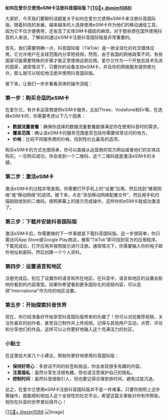 **如何在爱尔兰使用eSIM卡注册抖音国际版？[[TG💪+ @esim1088](https://t.me/s/esim1088)]**

大家好，今天我们要聊的话题是关于如何在爱尔兰使用eSIM卡来注册抖音国际版。随着科技的发展，越来越多的人选择使用eSIM卡作为他们的移动通信工具，因为它不仅方便携带，还省去了实体SIM卡插拔的麻烦。对于那些想在国外使用抖音的人来说，了解如何通过eSIM卡注册抖音国际版是非常重要的。

首先，我们需要明确一点，抖音国际版（TikTok）是一款全球化的社交媒体应用，它允许用户在全球范围内分享短视频。然而，由于各国的网络政策不同，有些国家可能需要特殊的步骤才能正常使用这款应用。爱尔兰作为一个开放且技术先进的国家，通常情况下，只要你的设备支持eSIM卡，并且你的网络服务提供商允许，那么就可以轻松地注册并使用抖音国际版。

接下来，让我们一步步看看具体的操作流程：

### 第一步：购买合适的eSIM卡

在爱尔兰，有许多运营商提供eSIM卡服务，比如Three、Vodafone和Eir等。在选择eSIM卡时，你需要考虑以下几个因素：
- **数据流量套餐**：确保你选择的数据流量套餐能够满足你在使用抖音时的需求。
- **覆盖范围**：确认该eSIM卡的服务范围是否包括你需要经常访问的地方。
- **价格**：比较不同服务商的价格，找到性价比最高的选项。

购买eSIM卡的方式也很简单，你可以直接从运营商的官方网站或者他们的实体店购买。一旦购买成功，你会收到一个二维码，这个二维码就是激活eSIM卡的关键。

### 第二步：激活eSIM卡

激活eSIM卡的过程非常直观。你需要打开手机上的“设置”应用，然后找到“蜂窝网络”或“移动网络”的选项。接下来，点击“添加移动网络配置文件”，然后用手机扫描刚刚收到的二维码。按照屏幕上的提示完成操作，这样你的eSIM卡就成功激活了。

### 第三步：下载并安装抖音国际版

激活eSIM卡后，你需要做的下一件事就是下载抖音国际版。这一步很简单，你只需访问App Store或Google Play商店，搜索“TikTok”即可找到官方的应用程序。下载完成后，打开应用并按照提示进行注册。通常情况下，你需要输入你的电子邮件地址和密码，然后创建一个个人资料。

### 第四步：设置语言和地区

注册完成后，别忘了设置你的语言和所在地区。在抖音中，语言和地区的设置会影响你看到的内容类型。如果你希望看到更多国际化的视频内容，可以选择“International”作为你的地区设置。

### 第五步：开始探索抖音世界

现在，你已经准备好开始享受抖音国际版带来的乐趣了！你可以浏览推荐视频，关注你喜欢的创作者，甚至自己制作并上传视频。记得与其他用户互动，点赞、评论和分享他们的作品，这样可以让你更好地融入这个充满活力的社区。

### 小贴士

在这里给大家几个小建议，帮助你更好地使用抖音国际版：
- **保持好奇心**：多尝试不同的标签和挑战，你会发现很多有趣的内容。
- **注意隐私**：虽然分享生活很有趣，但也请注意保护自己的隐私。
- **控制时间**：虽然抖音很吸引人，但也要记得合理安排时间，避免过度沉迷。

总之，在爱尔兰使用eSIM卡注册抖音国际版并不是一件难事。只要你按照上述步骤操作，就能顺利地加入这个全球性的社交平台。希望这篇文章能对你有所帮助，祝你在抖音的世界里玩得开心！

[[TG💪+ @esim1088](https://t.me/s/esim1088) ![Image](https://i.postimg.cc/4NQfJmqS/Snipaste-2025-05-13-00-14-12.png)]